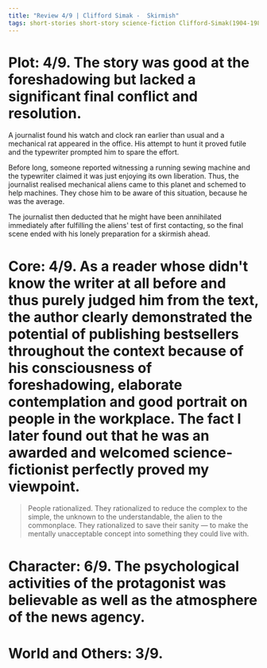 ```yaml
---
title: "Review 4/9 | Clifford Simak -  Skirmish"
tags: short-stories short-story science-fiction Clifford-Simak(1904-1988)
---
```



# Plot: 4/9. The story was good at the foreshadowing but lacked a significant final conflict and resolution.
A journalist found his watch and clock ran earlier than usual and a mechanical rat appeared in the office. His attempt to hunt it proved futile and the typewriter prompted him to spare the effort.

Before long, someone reported witnessing a running sewing machine and the typewriter claimed it was just enjoying its own liberation. Thus, the journalist realised mechanical aliens came to this planet and schemed to help machines. They chose him to be aware of this situation, because he was the average.

The journalist then deducted that he might have been annihilated immediately after fulfilling the aliens' test of first contacting, so the final scene ended with his lonely preparation for a skirmish ahead.

# Core: 4/9. As a reader whose didn't know the writer at all before and thus purely judged him from the text, the author clearly demonstrated the potential of publishing bestsellers throughout the context because of his consciousness of foreshadowing, elaborate contemplation and good portrait on people in the workplace. The fact I later found out that he was an awarded and welcomed science-fictionist perfectly proved my viewpoint.
> People rationalized. They rationalized to reduce the complex to the simple, the unknown to the understandable, the alien to the commonplace. They rationalized to save their sanity — to make the mentally unacceptable concept into something they could live with.

# Character: 6/9. The psychological activities of the protagonist was believable as well as the atmosphere of the news agency.

# World and Others: 3/9.

